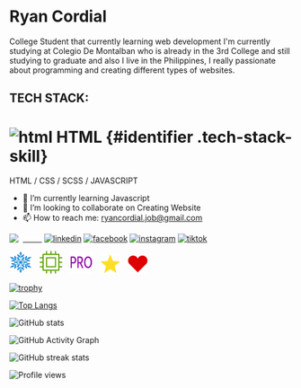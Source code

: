 # Ryan Cordial
College Student that currently learning web development
I'm currently studying at Colegio De Montalban who is already in the 3rd College and still studying to graduate and also I live in the Philippines, I really passionate about programming and creating different types of websites.

## TECH STACK: 
<style>
    .tech-stack-skill{
    background: #BE8655;
    
    }
</style>
# <span><img src='https://cdn.jsdelivr.net/npm/simple-icons@3.0.1/icons/github.svg' alt='html' height='20' width='20'> HTML</span> {#identifier .tech-stack-skill}
HTML / CSS / SCSS / JAVASCRIPT

- 🌱 I’m currently learning Javascript 
- 👯 I’m looking to collaborate on Creating Website 
- 📫 How to reach me: ryancordial.job@gmail.com 


[<img src='https://cdn.jsdelivr.net/npm/simple-icons@3.0.1/icons/github.svg' style="color: #fff" alt='github' height='40'>](https://github.com/nayr0531)  [<img src='https://cdn.jsdelivr.net/npm/simple-icons@3.0.1/icons/linkedin.svg' alt='linkedin' height='40'>](https://www.linkedin.com/in/https://www.linkedin.com/in/ryan-cordial-122236226//)  [<img src='https://cdn.jsdelivr.net/npm/simple-icons@3.0.1/icons/facebook.svg' alt='facebook' height='40'>](https://www.facebook.com/https://www.facebook.com/laidroc121)  [<img src='https://cdn.jsdelivr.net/npm/simple-icons@3.0.1/icons/instagram.svg' alt='instagram' height='40'>](https://www.instagram.com/https://www.instagram.com/ryannn0531//)  [<img src='https://cdn.jsdelivr.net/npm/simple-icons@3.0.1/icons/tiktok.svg' alt='tiktok' height='40'>](https://www.tiktok.com/@ryancordial31)  

<a href='https://archiveprogram.github.com/'><img src='https://raw.githubusercontent.com/acervenky/animated-github-badges/master/assets/acbadge.gif' width='40' height='40'></a> <a href='https://docs.github.com/en/developers'><img src='https://raw.githubusercontent.com/acervenky/animated-github-badges/master/assets/devbadge.gif' width='40' height='40'></a> <a href='https://github.com/pricing'><img src='https://raw.githubusercontent.com/acervenky/animated-github-badges/master/assets/pro.gif' width='40' height='40'></a> <a href='https://stars.github.com/'><img src='https://raw.githubusercontent.com/acervenky/animated-github-badges/master/assets/starbadge.gif' width='35' height='35'></a> <a href='https://docs.github.com/en/github/supporting-the-open-source-community-with-github-sponsors'><img src='https://raw.githubusercontent.com/acervenky/animated-github-badges/master/assets/sponsorbadge.gif' width='35' height='35'></a> 

[![trophy](https://github-profile-trophy.vercel.app/?username=nayr0531)](https://github.com/ryo-ma/github-profile-trophy)

[![Top Langs](https://github-readme-stats.vercel.app/api/top-langs/?username=nayr0531)](https://github.com/anuraghazra/github-readme-stats)

![GitHub stats](https://github-readme-stats.vercel.app/api?username=nayr0531&show_icons=true&count_private=true)  

![GitHub Activity Graph](https://activity-graph.herokuapp.com/graph?username=nayr0531)  

![GitHub streak stats](https://streak-stats.demolab.com/?user=nayr0531)  

![Profile views](https://gpvc.arturio.dev/nayr0531)  
